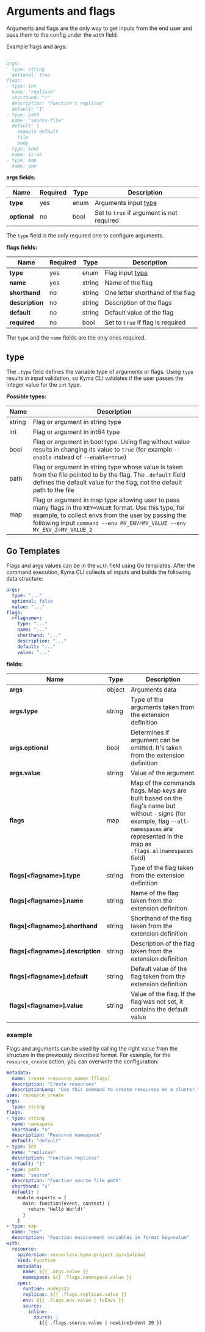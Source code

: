 # Arguments and flags

Arguments and flags are the only way to get inputs from the end user and pass them to the config under the `with` field.

Example flags and args:

```yaml
...
args:
  type: string
  optional: true
flags:
- type: int
  name: "replicas"
  shorthand: "r"
  description: "Function's replicas"
  default: "1"
- type: path
  name: "source-file"
  default: |
    example default
    file
    body
- type: bool
  name: is-ok
- type: map
  name: env
```

**args fields:**

| Name | Required | Type | Description |
| --- | --- | --- | --- |
| **type** | yes | enum | Arguments input [type](./inputs.md#type) |
| **optional** | no | bool | Set to `true` if argument is not required |

The `type` field is the only required one to configure arguments.

**flags fields:**

| Name | Required | Type | Description |
| --- | --- | --- | --- |
| **type** | yes | enum | Flag input [type](./inputs.md#type) |
| **name** | yes | string | Name of the flag |
| **shorthand** | no | string | One letter shorthand of the flag |
| **description** | no | string | Description of the flags |
| **default** | no | string | Default value of the flag |
| **required** | no | bool | Set to `true` if flag is required |

The `type` and the `name` fields are the only ones required.

## type

The `.type` field defines the variable type of arguments or flags. Using `type` results in input validation, so Kyma CLI validates if the user passes the integer value for the `int` type.

**Possible types:**

| Name | Description |
| --- | --- |
| string | Flag or argument in string type |
| int | Flag or argument in int64 type |
| bool | Flag or argument in bool type. Using flag without value results in changing its value to `true` (for example `--enable` instead of `--enable=true`) |
| path | Flag or argument in string type whose value is taken from the file pointed to by the flag. The `.default` field defines the default value for the flag, not the default path to the file |
| map | Flag or argument in map type allowing user to pass many flags in the `KEY=VALUE` format. Use this type, for example, to collect envs from the user by passing the following input `command --env MY_ENV=MY_VALUE --env MY_ENV_2=MY_VALUE_2` |

## Go Templates

Flags and args values can be in the `with` field using Go templates. After the command execution, Kyma CLI collects all inputs and builds the following data structure:

```yaml
args:
  type: "..."
  optional: false
  value: "..."
flags:
  <flagname>:
    type: "..."
    name: "..."
    shorthand: "..."
    description: "..."
    default: "..."
    value: "..."
```

**fields:**

| Name | Type | Description |
| --- | --- | --- |
| **args** | object | Arguments data |
| **args.type** | string | Type of the arguments taken from the extension definition |
| **args.optional** | bool | Determines if argument can be omitted. It's taken from the extension definition |
| **args.value** | string | Value of the argument |
| **flags** | map | Map of the commands flags. Map keys are built based on the flag's name but without `-` signs (for example, flag `--all-namespaces` are represented in the map as `.flags.allnamespaces` field) |
| **flags[\<flagname\>].type** | string | Type of the flag taken from the extension definition |
| **flags[\<flagname\>].name** | string | Name of the flag taken from the extension definition |
| **flags[\<flagname\>].shorthand** | string | Shorthand of the flag taken from the extension definition |
| **flags[\<flagname\>].description** | string | Description of the flag taken from the extension definition |
| **flags[\<flagname\>].default** | string | Default value of the flag taken from the extension definition |
| **flags[\<flagname\>].value** | string | Value of the flag. If the flag was not set, it contains the default value |

### example

Flags and arguments can be used by calling the right value from the structure in the previously described format. For example, for the `resource_create` action, you can overwrite the configuration:

```yaml
metadata:
  name: create <resource_name> [flags]
  description: "Create resources"
  descriptionLong: "Use this command to create resources on a cluster."
uses: resource_create
args:
  type: string
flags:
- type: string
  name: namespace
  shorthand: "n"
  description: "Resource namespace"
  default: "default"
- type: int
  name: "replicas"
  description: "Function replicas"
  default: "1"
- type: path
  name: "source"
  description: "Function source file path"
  shorthand: "s"
  default: |
    module.exports = {
      main: function(event, context) {
        return 'Hello World!'
      }
    }
- type: map
  name: "env"
  description: "Function environment variables in format key=value"
with:
  resource:
    apiVersion: serverless.kyma-project.io/v1alpha2
    kind: Function
    metadata:
      name: ${{ .args.value }}
      namespace: ${{ .flags.namespace.value }}
    spec:
      runtime: nodejs22
      replicas: ${{ .flags.replicas.value }}
      env: ${{ .flags.env.value | toEnvs }}
      source:
        inline:
          source: |
            ${{ .flags.source.value | newLineIndent 20 }}
```
